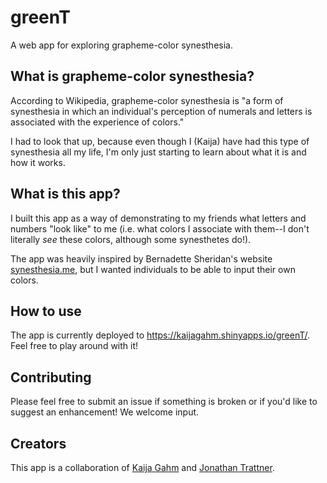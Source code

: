 # greenT
A web app for exploring grapheme-color synesthesia.

## What is grapheme-color synesthesia?

According to Wikipedia, grapheme-color synesthesia is "a form of synesthesia in which an individual's perception of numerals and letters is associated with the experience of colors."

I had to look that up, because even though I (Kaija) have had this type of synesthesia all my life, I'm only just starting to learn about what it is and how it works.

## What is this app?

I built this app as a way of demonstrating to my friends what letters and numbers "look like" to me (i.e. what colors I associate with them--I don't literally *see* these colors, although some synesthetes do!).

The app was heavily inspired by Bernadette Sheridan's website [synesthesia.me](https://synesthesia.me/), but I wanted individuals to be able to input their own colors. 

## How to use

The app is currently deployed to https://kaijagahm.shinyapps.io/greenT/. Feel free to play around with it!

## Contributing

Please feel free to submit an issue if something is broken or if you'd like to suggest an enhancement! We welcome input.

## Creators

This app is a collaboration of [Kaija Gahm](https://github.com/kaijagahm) and [Jonathan Trattner](https://github.com/jdtrat).
